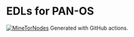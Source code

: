 # EDLs for PAN-OS
[![MineTorNodes](https://github.com/jamesholland-uk/external-dynamic-lists/actions/workflows/tor.yml/badge.svg?branch=main)](https://github.com/jamesholland-uk/external-dynamic-lists/actions/workflows/tor.yml)
Generated with GitHub actions.

